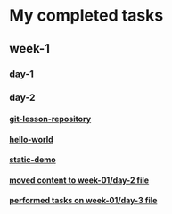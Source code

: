 # My completed tasks

## week-1

### day-1
### day-2

#### [git-lesson-repository](https://github.com/marsaltamas/git-lesson-repository)
#### [hello-world](https://github.com/marsaltamas/hello-world)
#### [static-demo](https://github.com/marsaltamas/static-demo)
#### [moved content to week-01/day-2 file](https://github.com/greenfox-academy/marsaltamas/tree/master/week-01/day-2)
#### [performed tasks on week-01/day-3 file](https://github.com/greenfox-academy/marsaltamas/tree/master/week-01/day-3)

